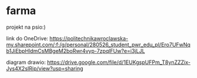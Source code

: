 # farma
projekt na psio:)

link do OneDrive:
https://politechnikawroclawska-my.sharepoint.com/:f:/g/personal/280526_student_pwr_edu_pl/Ero7UFwNqb1JiEbpHldmCsMBgeM2boRwr4vyp-7zpqlFUw?e=i3jLJL

diagram drawio:
https://drive.google.com/file/d/1EUKgspUFPm_T8ynZZZix-Jys4X2sIRip/view?usp=sharing
